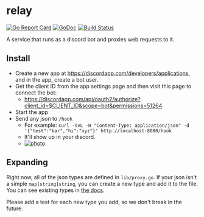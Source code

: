 # relay

[![Go Report Card](https://goreportcard.com/badge/github.com/icco/relay)](https://goreportcard.com/report/github.com/icco/relay)
[![GoDoc](https://godoc.org/github.com/icco/relay?status.svg)](https://godoc.org/github.com/icco/relay)
[![Build Status](https://travis-ci.com/icco/relay.svg?branch=master)](https://travis-ci.com/icco/relay)

A service that runs as a discord bot and proxies web requests to it.

## Install

 - Create a new app at https://discordapp.com/developers/applications, and in the app, create a bot user.
 - Get the client ID from the app settings page and then visit this page to connect the bot:
   - https://discordapp.com/api/oauth2/authorize?client_id=$CLIENT_ID&scope=bot&permissions=51264
 - Start the app
 - Send any json to `/hook`
   - For example: `curl -svL -H "Content-Type: application/json" -d '{"test":"bar","hi":"xyz"}' http://localhost:8080/hook`
   - It'll show up in your discord.
   - [![photo](https://icco.imgix.net/photos/2020/18afc1ec-7ea4-4e8b-88e7-f1e74786b539.png?auto=format%2Ccompress&w=300)](https://icco.imgix.net/photos/2020/18afc1ec-7ea4-4e8b-88e7-f1e74786b539.png?auto=format%2Ccompress)

## Expanding

Right now, all of the json types are defined in `lib/proxy.go`. If your json isn't a simple `map[string]string`, you can create a new type and add it to the file. You can see existing types in [the docs](https://godoc.org/github.com/icco/relay/lib). 

Please add a test for each new type you add, so we don't break in the future.
